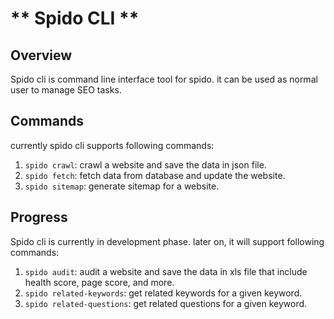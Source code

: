 # ** Spido CLI **

## Overview
Spido cli is command line interface tool for spido. it can be used as normal user to manage SEO tasks.

## Commands
currently spido cli supports following commands:
1. `spido crawl`: crawl a website and save the data in json file.
2. `spido fetch`: fetch data from database and update the website.
3. `spido sitemap`: generate sitemap for a website.

## Progress
Spido cli is currently in development phase. later on, it will support following commands:
1. `spido audit`: audit a website and save the data in xls file that include health score, page score, and more.
2. `spido related-keywords`: get related keywords for a given keyword.
3. `spido related-questions`: get related questions for a given keyword.

